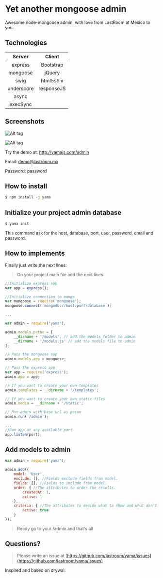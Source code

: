 Yet another mongoose admin
==========================

Awesome node-mongoose admin, with love from LastRoom at México to you.

## Technologies

| Server   | Client   |
|:--------:|:--------:|
|express   |Bootstrap |
|mongoose  |jQuery    |
|swig      |html5shiv |
|underscore|responseJS|
|async     |          |
|execSync  |          |

## Screenshots

![Alt tag](https://raw.githubusercontent.com/lastroom/yama/master/screenshots/Screen%20Shot%202014-06-05%20at%2018.05.19.png)

![Alt tag](https://raw.githubusercontent.com/lastroom/yama/master/screenshots/Screen%20Shot%202014-06-05%20at%2018.05.43.png)

Try the demo at: http://yamajs.com/admin

Email: demo@lastroom.mx

Password: password

## How to install

```sh
$ npm install -g yama
```

## Initialize your project admin database

```sh
$ yama init
```

This command ask for the host, database, port, user, password, email and password.

## How to implements

Finally just write the next lines:

> On your project main file add the next lines

```javascript
//Initialize express app
var app = express();

//Initialize connection to mongo
var mongoose = require('mongoose');
mongoose.connect('mongodb://host:port/database');

...

var admin = require('yama');

admin.models.paths = [
    __dirname + '/models', // add the models folder to admin
    __dirname + '/models.js' // add the models file to admin
];

// Pass the mongoose app
admin.models.app = mongoose;

// Pass the express app
var app = require('express');
admin.app = app;

// If you want to create your own templates
admin.templates = __dirname + '/templates';

// If you want to create your own static files
admin.media = __dirname + '/static';

// Run admin with base url as param
admin.run('/admin');

...
//Run app at any available port
app.listen(port);
```

## Add models to admin

```javascript
var admin = require('yama');

admin.add({
    model: 'User',
    exclude: [], //Fields exclude fields from model.
    fields: [], //Fields to include from model.
    order: { //The attributes to order the results.
        createdAt: 1,
        active: 1
    },
    criteria: { //The attributes to decide what to show and what don't.
        active: true
    }
});
```

> Ready go to your /admin and that's all

## Questions?

> Please write an issue at [https://github.com/lastroom/yama/issues](https://github.com/lastroom/yama/issues)

Inspired and based on drywal.
